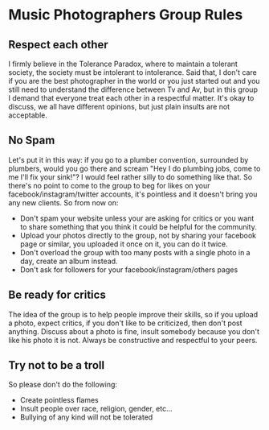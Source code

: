 # Music Photographers Group Rules

## Respect each other

I firmly believe in the Tolerance Paradox, where to maintain a tolerant society, the society must be intolerant to intolerance.
Said that, I don't care if you are the best photographer in the world or you just started out and you still need to understand the difference between Tv and Av, but in this group I demand that everyone treat each other in a respectful matter. It's okay to discuss, we all have different opinions, but just plain insults are not acceptable.

## No Spam

Let's put it in this way: if you go to a plumber convention, surrounded by plumbers, would you go there and scream "Hey I do plumbing jobs, come to me I'll fix your sink!"? I would feel rather silly to do something like that. So there's no point to come to the group to beg for likes on your facebook/instagram/twitter accounts, it's pointless and it doesn't bring you any new clients.
So from now on:

- Don't spam your website unless your are asking for critics or you want to share something that you think it could be helpful for the community.
- Upload your photos directly to the group, not by sharing your facebook page or similar, you uploaded it once on it, you can do it twice.
- Don't overload the group with too many posts with a single photo in a day, create an album instead.
- Don't ask for followers for your facebook/instagram/others pages

## Be ready for critics

The idea of the group is to help people improve their skills, so if you upload a photo, expect critics, if you don't like to be criticized, then don't post anything.
Discuss about a photo is fine, insult somebody because you don't like his photo it is not. Always be constructive and respectful to your peers.


## Try not to be a troll

So please don't do the following:
- Create pointless flames
- Insult people over race, religion, gender, etc...
- Bullying of any kind will not be tolerated